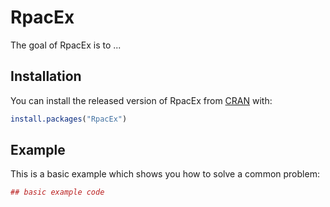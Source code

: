 # RpacEx

The goal of RpacEx is to ...

## Installation

You can install the released version of RpacEx from [CRAN](https://CRAN.R-project.org) with:

``` r
install.packages("RpacEx")
```

## Example

This is a basic example which shows you how to solve a common problem:

``` r
## basic example code
```

